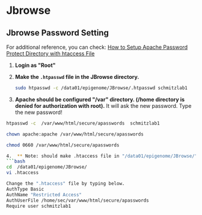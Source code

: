 # Jbrowse
## Jbrowse Password Setting

For additional reference, you can check: [How to Setup Apache Password Protect Directory with htaccess File](https://www.cyberciti.biz/faq/howto-setup-apache-password-protect-directory-with-htaccess-file/)

1. **Login as "Root"** 

2. **Make the `.htpasswd` file in the JBrowse directory.**
   ```bash
   sudo htpasswd -c /data01/epigenome/JBrowse/.htpasswd schmitzlab1
   ```

3.  **Apache should be configured "/var" directory. (/home directory is denied for authorization with root).**
   It will ask the new password. Type the new password!
   ```bash
  htpasswd -c  /var/www/html/secure/apasswords  schmitzlab1

   chown apache:apache /var/www/html/secure/apasswords

   chmod 0660 /var/www/html/secure/apasswords

4.  ** Note: should make .htaccess file in "/data01/epigenome/JBrowse/".**
   ```bash
   cd  /data01/epigenome/JBrowse/
   vi .htaccess

   Change the ".htaccess" file by typing below.
   AuthType Basic
   AuthName "Restricted Access"
   AuthUserFile /home/sec/var/www/html/secure/apasswords
   Require user schmitzlab1
